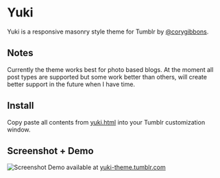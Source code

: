 # Yuki
Yuki is a responsive masonry style theme for Tumblr by [@corygibbons](http://twitter.com/corygibbons).  

## Notes
Currently the theme works best for photo based blogs. At the moment all post types are supported but some work better than others, will create better support in the future when I have time.

## Install
Copy paste all contents from [yuki.html](https://raw.github.com/corygibbons/yuki/master/yuki.html) into your Tumblr customization window.

## Screenshot + Demo
![Screenshot](http://f.cl.ly/items/0T3X3v2P3P0C1A2G0G1Z/yuki.jpg)
Demo available at [yuki-theme.tumblr.com](http://yuki-theme.tumblr.com)